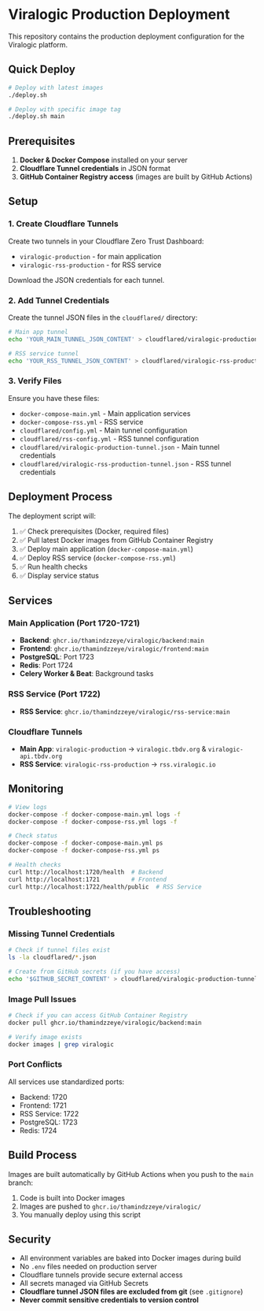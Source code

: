 # Viralogic Production Deployment

This repository contains the production deployment configuration for the Viralogic platform.

## Quick Deploy

```bash
# Deploy with latest images
./deploy.sh

# Deploy with specific image tag
./deploy.sh main
```

## Prerequisites

1. **Docker & Docker Compose** installed on your server
2. **Cloudflare Tunnel credentials** in JSON format
3. **GitHub Container Registry access** (images are built by GitHub Actions)

## Setup

### 1. Create Cloudflare Tunnels

Create two tunnels in your Cloudflare Zero Trust Dashboard:
- `viralogic-production` - for main application
- `viralogic-rss-production` - for RSS service

Download the JSON credentials for each tunnel.

### 2. Add Tunnel Credentials

Create the tunnel JSON files in the `cloudflared/` directory:

```bash
# Main app tunnel
echo 'YOUR_MAIN_TUNNEL_JSON_CONTENT' > cloudflared/viralogic-production-tunnel.json

# RSS service tunnel  
echo 'YOUR_RSS_TUNNEL_JSON_CONTENT' > cloudflared/viralogic-rss-production-tunnel.json
```

### 3. Verify Files

Ensure you have these files:
- `docker-compose-main.yml` - Main application services
- `docker-compose-rss.yml` - RSS service
- `cloudflared/config.yml` - Main tunnel configuration
- `cloudflared/rss-config.yml` - RSS tunnel configuration
- `cloudflared/viralogic-production-tunnel.json` - Main tunnel credentials
- `cloudflared/viralogic-rss-production-tunnel.json` - RSS tunnel credentials

## Deployment Process

The deployment script will:

1. ✅ Check prerequisites (Docker, required files)
2. ✅ Pull latest Docker images from GitHub Container Registry
3. ✅ Deploy main application (`docker-compose-main.yml`)
4. ✅ Deploy RSS service (`docker-compose-rss.yml`)
5. ✅ Run health checks
6. ✅ Display service status

## Services

### Main Application (Port 1720-1721)
- **Backend**: `ghcr.io/thamindzzeye/viralogic/backend:main`
- **Frontend**: `ghcr.io/thamindzzeye/viralogic/frontend:main`
- **PostgreSQL**: Port 1723
- **Redis**: Port 1724
- **Celery Worker & Beat**: Background tasks

### RSS Service (Port 1722)
- **RSS Service**: `ghcr.io/thamindzzeye/viralogic/rss-service:main`

### Cloudflare Tunnels
- **Main App**: `viralogic-production` → `viralogic.tbdv.org` & `viralogic-api.tbdv.org`
- **RSS Service**: `viralogic-rss-production` → `rss.viralogic.io`

## Monitoring

```bash
# View logs
docker-compose -f docker-compose-main.yml logs -f
docker-compose -f docker-compose-rss.yml logs -f

# Check status
docker-compose -f docker-compose-main.yml ps
docker-compose -f docker-compose-rss.yml ps

# Health checks
curl http://localhost:1720/health  # Backend
curl http://localhost:1721         # Frontend
curl http://localhost:1722/health/public  # RSS Service
```

## Troubleshooting

### Missing Tunnel Credentials
```bash
# Check if tunnel files exist
ls -la cloudflared/*.json

# Create from GitHub secrets (if you have access)
echo '$GITHUB_SECRET_CONTENT' > cloudflared/viralogic-production-tunnel.json
```

### Image Pull Issues
```bash
# Check if you can access GitHub Container Registry
docker pull ghcr.io/thamindzzeye/viralogic/backend:main

# Verify image exists
docker images | grep viralogic
```

### Port Conflicts
All services use standardized ports:
- Backend: 1720
- Frontend: 1721  
- RSS Service: 1722
- PostgreSQL: 1723
- Redis: 1724

## Build Process

Images are built automatically by GitHub Actions when you push to the `main` branch:
1. Code is built into Docker images
2. Images are pushed to `ghcr.io/thamindzzeye/viralogic/`
3. You manually deploy using this script

## Security

- All environment variables are baked into Docker images during build
- No `.env` files needed on production server
- Cloudflare tunnels provide secure external access
- All secrets managed via GitHub Secrets
- **Cloudflare tunnel JSON files are excluded from git** (see `.gitignore`)
- **Never commit sensitive credentials to version control**
